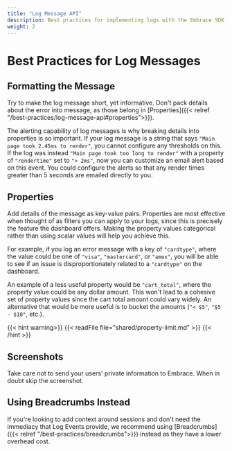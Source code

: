 ```yaml
---
title: "Log Message API"
description: Best practices for implementing logs with the Embrace SDK
weight: 2
---
```


# Best Practices for Log Messages

## Formatting the Message

Try to make the log message short, yet informative.
Don't pack details about the error into message, as those belong in [Properties]({{< relref "/best-practices/log-message-api#properties">}}).

The alerting capability of log messages is why breaking details into properties is so important. If your log message is a string that says `"Main page took 2.45ms to render"`, you cannot configure any thresholds on this. If the log was instead `"Main page took too long to render"` with a property of `"rendertime"` set to `"> 2ms"`, now you can customize an email alert based on this event. You could configure the alerts so that any render times greater than 5 seconds are emailed directly to you. 

## Properties

Add details of the message as key-value pairs.
Properties are most effective when thought of as filters you can apply to your logs, since this is precisely the feature the dashboard offers.
Making the property values categorical rather than using scalar values will help you achieve this.

For example, if you log an error message with a key of `"cardtype"`, where the value could be one of `"visa"`, `"mastercard"`, or `"amex"`,
you will be able to see if an issue is disproportionately related to a `"cardtype"` on the dashboard.

An example of a less useful property would be `"cart_total"`, where the property value could be any dollar amount. This won't lead to a cohesive set of property values since the cart total amount could vary widely. An alternative that would be more useful is to bucket the amounts (`"< $5"`, `"$5 - $10"`, etc.).

{{< hint warning>}}
{{< readFile file="shared/property-limit.md" >}}
{{< /hint >}}

## Screenshots

Take care not to send your users' private information to Embrace.
When in doubt skip the screenshot.

## Using Breadcrumbs Instead

If you're looking to add context around sessions and don't need the immediacy that Log Events provide, we recommend using [Breadcrumbs]({{< relref "/best-practices/breadcrumbs">}}) instead as they have a lower overhead cost.


